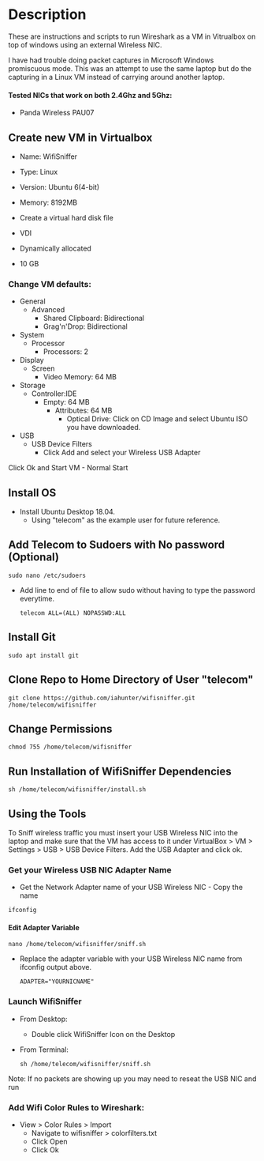 # Description
These are instructions and scripts to run Wireshark as a VM in Vitrualbox on top of windows using an external Wireless NIC. 

I have had trouble doing packet captures in Microsoft Windows promiscuous mode. This was an attempt to use the same laptop but do the capturing in a Linux VM instead of carrying around another laptop.  

#### Tested NICs that work on both 2.4Ghz and 5Ghz: 
* Panda Wireless PAU07


## Create new VM in Virtualbox

* Name: WifiSniffer
* Type: Linux
* Version: Ubuntu 6(4-bit)

* Memory: 8192MB

* Create a virtual hard disk file

* VDI
* Dynamically allocated
* 10 GB

### Change VM defaults: 
* General
	* Advanced
		* Shared Clipboard: Bidirectional
		* Grag'n'Drop: Bidirectional
* System
	* Processor
		* Processors: 2
* Display
	* Screen
		* Video Memory: 64 MB
* Storage
	* Controller:IDE
		* Empty: 64 MB
			* Attributes: 64 MB
				* Optical Drive: Click on CD Image and select Ubuntu ISO you have downloaded. 
* USB
	* USB Device Filters
		* Click Add and select your Wireless USB Adapter
		
Click Ok and Start VM - Normal Start

## Install OS

* Install Ubuntu Desktop 18.04. 
	* Using "telecom" as the example user for future reference. 

## Add Telecom to Sudoers with No password (Optional)
```
sudo nano /etc/sudoers
```
* Add line to end of file to allow sudo without having to type the password everytime. 
	```
	telecom ALL=(ALL) NOPASSWD:ALL
	```

## Install Git
```
sudo apt install git
```

## Clone Repo to Home Directory of User "telecom"
```
git clone https://github.com/iahunter/wifisniffer.git /home/telecom/wifisniffer
```

## Change Permissions
```
chmod 755 /home/telecom/wifisniffer
```

## Run Installation of WifiSniffer Dependencies
```
sh /home/telecom/wifisniffer/install.sh
```

## Using the Tools

To Sniff wireless traffic you must insert your USB Wireless NIC into the laptop and make sure that the VM has access to it under VirtualBox > VM > Settings > USB > USB Device Filters. Add the USB Adapter and click ok. 

### Get your Wireless USB NIC Adapter Name

* Get the Network Adapter name of your USB Wireless NIC - Copy the name
```
ifconfig
```

#### Edit Adapter Variable
```
nano /home/telecom/wifisniffer/sniff.sh 
```
* Replace the adapter variable with your USB Wireless NIC name from ifconfig output above.
	```
	ADAPTER="YOURNICNAME"
	```

### Launch WifiSniffer

* From Desktop: 
	* Double click WifiSniffer Icon on the Desktop

* From Terminal: 
	```
	sh /home/telecom/wifisniffer/sniff.sh
	```
Note: If no packets are showing up you may need to reseat the USB NIC and run  

### Add Wifi Color Rules to Wireshark: 
* View > Color Rules > Import
	* Navigate to wifisniffer > colorfilters.txt
	* Click Open
	* Click Ok

